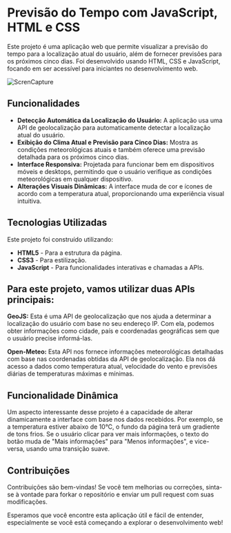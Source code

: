 # Previsão do Tempo com JavaScript, HTML e CSS

Este projeto é uma aplicação web que permite visualizar a previsão do tempo para a localização atual do usuário, além de fornecer previsões para os próximos cinco dias. Foi desenvolvido usando HTML, CSS e JavaScript, focando em ser acessível para iniciantes no desenvolvimento web.

<img src="https://agoravocesabe.com/scripts-randerson/previsao.png" alt="ScrenCapture">

## Funcionalidades

- **Detecção Automática da Localização do Usuário:** A aplicação usa uma API de geolocalização para automaticamente detectar a localização atual do usuário.
- **Exibição do Clima Atual e Previsão para Cinco Dias:** Mostra as condições meteorológicas atuais e também oferece uma previsão detalhada para os próximos cinco dias.
- **Interface Responsiva:** Projetada para funcionar bem em dispositivos móveis e desktops, permitindo que o usuário verifique as condições meteorológicas em qualquer dispositivo.
- **Alterações Visuais Dinâmicas:** A interface muda de cor e ícones de acordo com a temperatura atual, proporcionando uma experiência visual intuitiva.

## Tecnologias Utilizadas

Este projeto foi construído utilizando:
- **HTML5** - Para a estrutura da página.
- **CSS3** - Para estilização.
- **JavaScript** - Para funcionalidades interativas e chamadas a APIs.

## Para este projeto, vamos utilizar duas APIs principais:

**GeoJS:** Esta é uma API de geolocalização que nos ajuda a determinar a localização do usuário com base no seu endereço IP. Com ela, podemos obter informações como cidade, país e coordenadas geográficas sem que o usuário precise informá-las.

**Open-Meteo:** Esta API nos fornece informações meteorológicas detalhadas com base nas coordenadas obtidas da API de geolocalização. Ela nos dá acesso a dados como temperatura atual, velocidade do vento e previsões diárias de temperaturas máximas e mínimas.

## Funcionalidade Dinâmica

Um aspecto interessante desse projeto é a capacidade de alterar dinamicamente a interface com base nos dados recebidos. Por exemplo, se a temperatura estiver abaixo de 10°C, o fundo da página terá um gradiente de tons frios. Se o usuário clicar para ver mais informações, o texto do botão muda de "Mais informações" para "Menos informações", e vice-versa, usando uma transição suave.

## Contribuições

Contribuições são bem-vindas! Se você tem melhorias ou correções, sinta-se à vontade para forkar o repositório e enviar um pull request com suas modificações.

Esperamos que você encontre esta aplicação útil e fácil de entender, especialmente se você está começando a explorar o desenvolvimento web!


